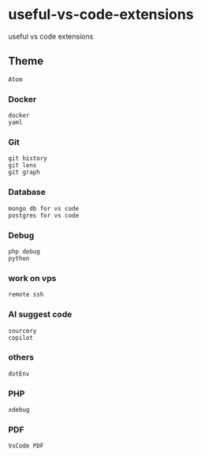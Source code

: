 # useful-vs-code-extensions
useful vs code extensions

## Theme
```
Atom
```

### Docker
```
docker
yaml
```

### Git
```
git history
git lens
git graph
```

### Database
```
mongo db for vs code
postgres for vs code
```

### Debug
```
php debug
python
```

### work on vps
```
remote ssh
```

### AI suggest code
```
sourcery
copilot
```

### others
```
dotEnv
```


### PHP
```
xdebug
```


### PDF
```
VsCode PDF
```
